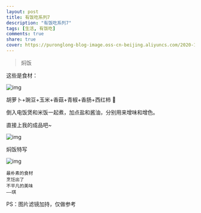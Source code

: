 ```yaml
---
layout: post
title: 有饭吃系列7
description: "有饭吃系列7"
tags: [生活, 有饭吃]
comments: true
share: true
cover: https://puronglong-blog-image.oss-cn-beijing.aliyuncs.com/2020-12-27-IMG_4318.JPG
---
```


> 焖饭

<!-- more -->

这些是食材：

![img](https://puronglong-blog-image.oss-cn-beijing.aliyuncs.com/2020-12-27-IMG_4314.jpg)

胡萝卜+豌豆+玉米+香菇+青椒+香肠+西红柿 🍅

倒入电饭煲和米饭一起煮，加点盐和酱油，分别用来增味和增色。

直接上我的成品吧~

![img](https://puronglong-blog-image.oss-cn-beijing.aliyuncs.com/2020-12-27-IMG_4319.JPG)

焖饭特写

![img](https://puronglong-blog-image.oss-cn-beijing.aliyuncs.com/2020-12-27-IMG_4318.JPG)

```text
最朴素的食材
烹饪出了
不平凡的美味
——琪
```

PS：图片滤镜加持，仅做参考
